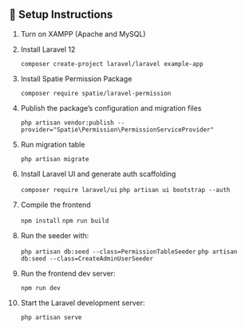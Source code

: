 
## 📄 Setup Instructions

1. Turn on XAMPP (Apache and MySQL)

2. Install Laravel 12

   `composer create-project laravel/laravel example-app`

3. Install Spatie Permission Package

   `composer require spatie/laravel-permission`

4. Publish the package’s configuration and migration files

   `php artisan vendor:publish --provider="Spatie\Permission\PermissionServiceProvider"`

5. Run migration table

   `php artisan migrate`

6. Install Laravel UI and generate auth scaffolding

   `composer require laravel/ui`
   `php artisan ui bootstrap --auth`

7. Compile the frontend

   `npm install`
   `npm run build`

8. Run the seeder with:

    `php artisan db:seed --class=PermissionTableSeeder`
    `php artisan db:seed --class=CreateAdminUserSeeder`

9. Run the frontend dev server:

    `npm run dev`

10. Start the Laravel development server:

    `php artisan serve`
